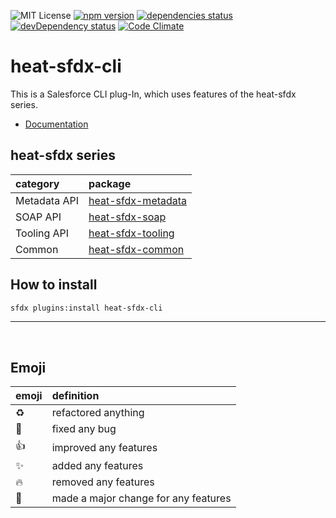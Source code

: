 ![MIT License](http://img.shields.io/badge/license-MIT-blue.svg?style=flat)
[![npm version](https://badge.fury.io/js/heat-sfdx-cli.svg)](https://badge.fury.io/js/heat-sfdx-cli)
[![dependencies status](https://david-dm.org/takahitomiyamoto/heat-sfdx-cli.svg)](https://david-dm.org/takahitomiyamoto/heat-sfdx-cli)
[![devDependency status](https://david-dm.org/takahitomiyamoto/heat-sfdx-cli/dev-status.svg)](https://david-dm.org/takahitomiyamoto/heat-sfdx-cli#info=devDependencies)
[![Code Climate](https://codeclimate.com/github/takahitomiyamoto/heat-sfdx-cli.svg)](https://codeclimate.com/github/takahitomiyamoto/heat-sfdx-cli)

# heat-sfdx-cli

This is a Salesforce CLI plug-In, which uses features of the heat-sfdx series.

- [Documentation](https://takahitomiyamoto.github.io/heat-sfdx-cli/index.html)

## heat-sfdx series

| category     | package                                                                      |
| :----------- | :--------------------------------------------------------------------------- |
| Metadata API | [heat-sfdx-metadata](https://github.com/takahitomiyamoto/heat-sfdx-metadata) |
| SOAP API     | [heat-sfdx-soap](https://github.com/takahitomiyamoto/heat-sfdx-soap)         |
| Tooling API  | [heat-sfdx-tooling](https://github.com/takahitomiyamoto/heat-sfdx-tooling)   |
| Common       | [heat-sfdx-common](https://github.com/takahitomiyamoto/heat-sfdx-common)     |

## How to install

```sh
sfdx plugins:install heat-sfdx-cli
```

---

<br>

## Emoji

| emoji      | definition                           |
| :--------- | :----------------------------------- |
| :recycle:  | refactored anything                  |
| :bug:      | fixed any bug                        |
| :+1:       | improved any features                |
| :sparkles: | added any features                   |
| :fire:     | removed any features                 |
| :tada:     | made a major change for any features |
